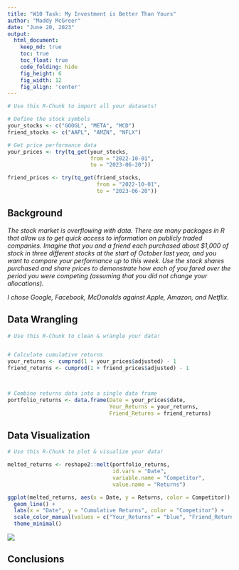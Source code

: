 ```yaml
---
title: "W10 Task: My Investment is Better Than Yours"
author: "Maddy McGreer"
date: "June 20, 2023"
output:
  html_document:  
    keep_md: true
    toc: true
    toc_float: true
    code_folding: hide
    fig_height: 6
    fig_width: 12
    fig_align: 'center'
---
```







```r
# Use this R-Chunk to import all your datasets!

# Define the stock symbols
your_stocks <- c("GOOGL", "META", "MCD")
friend_stocks <- c("AAPL", "AMZN", "NFLX")

# Get price performance data
your_prices <- try(tq_get(your_stocks,
                          from = "2022-10-01",
                          to = "2023-06-20"))

friend_prices <- try(tq_get(friend_stocks,
                            from = "2022-10-01",
                            to = "2023-06-20"))
```


## Background

_The stock market is overflowing with data. There are many packages in R that allow us to get quick access to information on publicly traded companies. Imagine that you and a friend each purchased about $1,000 of stock in three different stocks at the start of October last year, and you want to compare your performance up to this week. Use the stock shares purchased and share prices to demonstrate how each of you fared over the period you were competing (assuming that you did not change your allocations)._

_I chose Google, Facebook, McDonalds against Apple, Amazon, and Netflix._

## Data Wrangling


```r
# Use this R-Chunk to clean & wrangle your data!


# Calculate cumulative returns
your_returns <- cumprod(1 + your_prices$adjusted) - 1
friend_returns <- cumprod(1 + friend_prices$adjusted) - 1



# Combine returns data into a single data frame
portfolio_returns <- data.frame(Date = your_prices$date,
                                Your_Returns = your_returns,
                                Friend_Returns = friend_returns)
```

## Data Visualization


```r
# Use this R-Chunk to plot & visualize your data!

melted_returns <- reshape2::melt(portfolio_returns,
                                 id.vars = "Date",
                                 variable.name = "Competitor",
                                 value.name = "Returns")

ggplot(melted_returns, aes(x = Date, y = Returns, color = Competitor)) +
  geom_line() +
  labs(x = "Date", y = "Cumulative Returns", color = "Competitor") +
  scale_color_manual(values = c("Your_Returns" = "blue", "Friend_Returns" = "red")) +
  theme_minimal()
```

![](w10task_files/figure-html/plot_data-1.png)<!-- -->

## Conclusions
